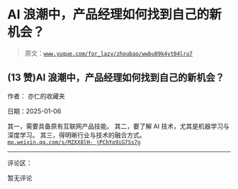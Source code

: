 # AI 浪潮中，产品经理如何找到自己的新机会？

> 原文：[`www.yuque.com/for_lazy/zhoubao/wwbu09k4yt04lru7`](https://www.yuque.com/for_lazy/zhoubao/wwbu09k4yt04lru7)

## (13 赞)AI 浪潮中，产品经理如何找到自己的新机会？

作者： 亦仁的收藏夹

日期：2025-01-06

其一，需要具备原有互联网产品技能。 其二，要了解 AI 技术，尤其是机器学习与深度学习。 其三，得明晰行业与技术的融合方式。 [`mp.weixin.qq.com/s/MZXX8lH-
jPChYo9iG7Ss7g`](https://mp.weixin.qq.com/s/MZXX8lH-jPChYo9iG7Ss7g)

* * *

评论区：

暂无评论